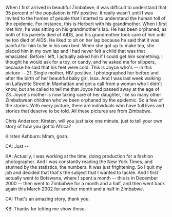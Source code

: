 
When I first arrived in beautiful Zimbabwe,
it was difficult to understand that 35 percent of the population
is HIV positive.
It really wasn&#39;t until I was invited to the homes of people
that I started to understand the human toll of the epidemic.
For instance, this is Herbert with his grandmother.
When I first met him, he was sitting on his grandmother&#39;s lap.
He has been orphaned, as both of his parents died of AIDS,
and his grandmother took care of him until he too died of AIDS.
He liked to sit on her lap
because he said that it was painful for him to lie in his own bed.
When she got up to make tea, she placed him in my own lap
and I had never felt a child that was that emaciated.
Before I left, I actually asked him if I could get him something.
I thought he would ask for a toy, or candy,
and he asked me for slippers,
because he said that his feet were cold.
This is Joyce who&#39;s -- in this picture -- 21.
Single mother, HIV positive.
I photographed her before and after
the birth of her beautiful baby girl, Issa.
And I was last week walking on Lafayette Street in Manhattan
and got a call from a woman who I didn&#39;t know,
but she called to tell me that Joyce had passed away
at the age of 23.
Joyce&#39;s mother is now taking care of her daughter,
like so many other Zimbabwean children
who&#39;ve been orphaned by the epidemic.
So a few of the stories.
With every picture,
there are individuals who have full lives
and stories that deserve to be told.
All these pictures are from Zimbabwe.

Chris Anderson: Kirsten, will you just take one minute,
just to tell your own story of how you got to Africa?

Kirsten Ashburn: Mmm, gosh.

CA: Just --

KA: Actually, I was working at the time, doing production
for a fashion photographer.
And I was constantly reading the New York Times,
and stunned by the statistics, the numbers.
It was just frightening.
So I quit my job
and decided that that&#39;s the subject that I wanted to tackle.
And I first actually went to Botswana, where I spent a month --
this is in December 2000 --
then went to Zimbabwe for a month and a half,
and then went back again this March 2002
for another month and a half in Zimbabwe.

CA: That&#39;s an amazing story, thank you.

KB: Thanks for letting me show these.
